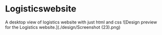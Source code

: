 # Logisticswebsite
A desktop view of logistics website with just html and css
![Design preview for the Logistics website.](./design/Screenshot (23).png)
